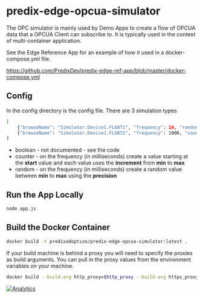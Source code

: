 # predix-edge-opcua-simulator

The OPC simulator is mainly used by Demo Apps to create a flow of OPCUA data that a OPCUA Client can subscribe to.
It is typically used in the context of multi-container application.  

See the Edge Reference App for an example of how it used in a docker-compose.yml file.

https://github.com/PredixDev/predix-edge-ref-app/blob/master/docker-compose.yml


## Config

In the config directory is the config file. There are 3 simulation types

```bash
[
    {"browseName": "Simulator.Device1.FLOAT1", "frequency": 10, "random": {"dataType": "Double", "min": 0, "max": 0.5, "precision": 4}},
    {"browseName": "Simulator.Device1.FLOAT2", "frequency": 1000, "counter": {"dataType": "Double", "start": 1.10, "min": 1.10, "max": 4.40, "increment": 1.10 }}
]
```

- boolean - not documented - see the code
- counter - on the frequency (in milliseconds) create a value starting at the **start** value and each value uses the **increment** from **min** to **max**
- random - on the frequency (in milliseconds) create a random value between **min** to **max** using the **precision**

## Run the App Locally

```bash
node app.js
```

## Build the Docker Container

```bash
docker build -t predixadoption/predix-edge-opcua-simulator:latest .
```

If your build machine is behind a proxy you will need to specify the proxies as build arguments. You can pull in the proxy values from the environment variables on your machine.

```bash
docker build --build-arg http_proxy=$http_proxy --build-arg https_proxy=$https_proxy -t predixadoption/predix-edge-opcua-simulator:latest .
```


[![Analytics](https://predix-beacon.appspot.com/UA-82773213-1/predix-edge-opcua-simulator/readme?pixel)](https://github.com/PredixDev)
